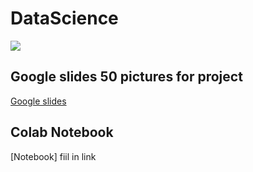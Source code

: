 # DataScience
<img src = "https://cdn.futura-sciences.com/buildsv6/images/wide1920/9/5/0/950321c11d_50173256_data-science-1.jpg" >

## Google slides 50 pictures for project 
[Google slides](https://docs.google.com/presentation/d/1trhebZ4PCf9QhRP3bUlqgMEetYf8O9wwuYlEbyyFDxs/edit?usp=sharing)

## Colab Notebook
[Notebook] fiil in link 
